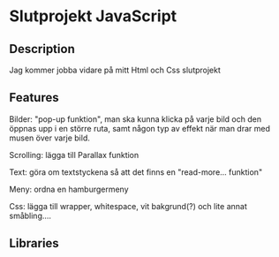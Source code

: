 # Slutprojekt JavaScript

## Description
Jag kommer jobba vidare på mitt Html och Css slutprojekt
## Features
Bilder: "pop-up funktion", man ska kunna klicka på varje bild och den öppnas upp i en större ruta, samt någon typ av effekt när man drar med musen över varje bild.

Scrolling: lägga till Parallax funktion

Text: göra om textstyckena så att det finns en "read-more... funktion" 

Meny: ordna en hamburgermeny

Css: lägga till wrapper, whitespace, vit bakgrund(?) och lite annat småbling....
      
## Libraries
